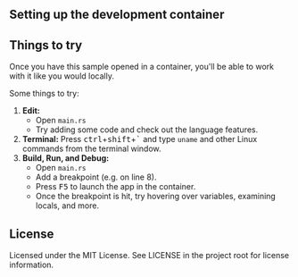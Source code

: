 ## Setting up the development container

## Things to try

Once you have this sample opened in a container, you'll be able to work with it like you would locally.

Some things to try:

1. **Edit:**
   - Open `main.rs`
   - Try adding some code and check out the language features.
1. **Terminal:** Press <kbd>ctrl</kbd>+<kbd>shift</kbd>+<kbd>\`</kbd> and type `uname` and other Linux commands from the terminal window.
1. **Build, Run, and Debug:**
   - Open `main.rs`
   - Add a breakpoint (e.g. on line 8).
   - Press <kbd>F5</kbd> to launch the app in the container.
   - Once the breakpoint is hit, try hovering over variables, examining locals, and more.


## License

Licensed under the MIT License. See LICENSE in the project root for license information.
